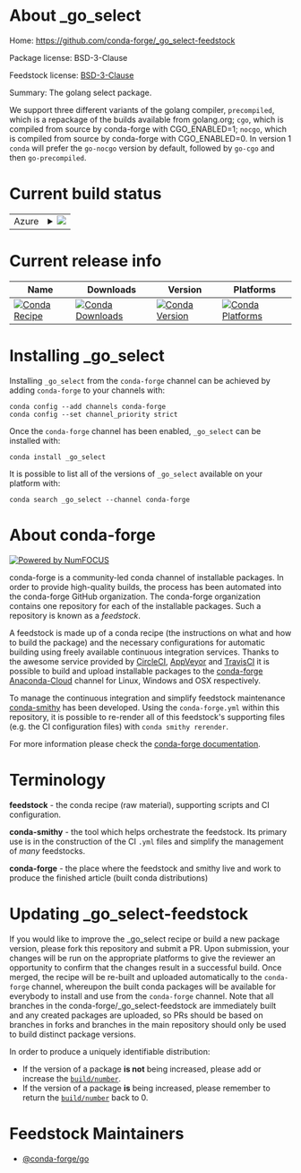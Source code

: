 About _go_select
================

Home: https://github.com/conda-forge/_go_select-feedstock

Package license: BSD-3-Clause

Feedstock license: [BSD-3-Clause](https://github.com/conda-forge/_go_select-feedstock/blob/master/LICENSE.txt)

Summary: The golang select package.

We support three different variants of the golang compiler,
`precompiled`, which is a repackage of the builds available from golang.org;
`cgo`, which is compiled from source by conda-forge with CGO_ENABLED=1;
`nocgo`, which is compiled from source by conda-forge with CGO_ENABLED=0.
In version 1 `conda` will prefer the `go-nocgo` version by default, followed
by `go-cgo` and then `go-precompiled`.


Current build status
====================


<table>
    
  <tr>
    <td>Azure</td>
    <td>
      <details>
        <summary>
          <a href="https://dev.azure.com/conda-forge/feedstock-builds/_build/latest?definitionId=7838&branchName=master">
            <img src="https://dev.azure.com/conda-forge/feedstock-builds/_apis/build/status/_go_select-feedstock?branchName=master">
          </a>
        </summary>
        <table>
          <thead><tr><th>Variant</th><th>Status</th></tr></thead>
          <tbody><tr>
              <td>linux_64_go_variant_strcgogo_variant_version2.3.0</td>
              <td>
                <a href="https://dev.azure.com/conda-forge/feedstock-builds/_build/latest?definitionId=7838&branchName=master">
                  <img src="https://dev.azure.com/conda-forge/feedstock-builds/_apis/build/status/_go_select-feedstock?branchName=master&jobName=linux&configuration=linux_64_go_variant_strcgogo_variant_version2.3.0" alt="variant">
                </a>
              </td>
            </tr><tr>
              <td>linux_64_go_variant_strnocgogo_variant_version2.2.0</td>
              <td>
                <a href="https://dev.azure.com/conda-forge/feedstock-builds/_build/latest?definitionId=7838&branchName=master">
                  <img src="https://dev.azure.com/conda-forge/feedstock-builds/_apis/build/status/_go_select-feedstock?branchName=master&jobName=linux&configuration=linux_64_go_variant_strnocgogo_variant_version2.2.0" alt="variant">
                </a>
              </td>
            </tr><tr>
              <td>linux_64_go_variant_strprecompiledgo_variant_version2.1.0</td>
              <td>
                <a href="https://dev.azure.com/conda-forge/feedstock-builds/_build/latest?definitionId=7838&branchName=master">
                  <img src="https://dev.azure.com/conda-forge/feedstock-builds/_apis/build/status/_go_select-feedstock?branchName=master&jobName=linux&configuration=linux_64_go_variant_strprecompiledgo_variant_version2.1.0" alt="variant">
                </a>
              </td>
            </tr><tr>
              <td>linux_aarch64_go_variant_strcgogo_variant_version2.3.0</td>
              <td>
                <a href="https://dev.azure.com/conda-forge/feedstock-builds/_build/latest?definitionId=7838&branchName=master">
                  <img src="https://dev.azure.com/conda-forge/feedstock-builds/_apis/build/status/_go_select-feedstock?branchName=master&jobName=linux&configuration=linux_aarch64_go_variant_strcgogo_variant_version2.3.0" alt="variant">
                </a>
              </td>
            </tr><tr>
              <td>linux_aarch64_go_variant_strnocgogo_variant_version2.2.0</td>
              <td>
                <a href="https://dev.azure.com/conda-forge/feedstock-builds/_build/latest?definitionId=7838&branchName=master">
                  <img src="https://dev.azure.com/conda-forge/feedstock-builds/_apis/build/status/_go_select-feedstock?branchName=master&jobName=linux&configuration=linux_aarch64_go_variant_strnocgogo_variant_version2.2.0" alt="variant">
                </a>
              </td>
            </tr><tr>
              <td>linux_aarch64_go_variant_strprecompiledgo_variant_version2.1.0</td>
              <td>
                <a href="https://dev.azure.com/conda-forge/feedstock-builds/_build/latest?definitionId=7838&branchName=master">
                  <img src="https://dev.azure.com/conda-forge/feedstock-builds/_apis/build/status/_go_select-feedstock?branchName=master&jobName=linux&configuration=linux_aarch64_go_variant_strprecompiledgo_variant_version2.1.0" alt="variant">
                </a>
              </td>
            </tr><tr>
              <td>linux_ppc64le_go_variant_strcgogo_variant_version2.3.0</td>
              <td>
                <a href="https://dev.azure.com/conda-forge/feedstock-builds/_build/latest?definitionId=7838&branchName=master">
                  <img src="https://dev.azure.com/conda-forge/feedstock-builds/_apis/build/status/_go_select-feedstock?branchName=master&jobName=linux&configuration=linux_ppc64le_go_variant_strcgogo_variant_version2.3.0" alt="variant">
                </a>
              </td>
            </tr><tr>
              <td>linux_ppc64le_go_variant_strnocgogo_variant_version2.2.0</td>
              <td>
                <a href="https://dev.azure.com/conda-forge/feedstock-builds/_build/latest?definitionId=7838&branchName=master">
                  <img src="https://dev.azure.com/conda-forge/feedstock-builds/_apis/build/status/_go_select-feedstock?branchName=master&jobName=linux&configuration=linux_ppc64le_go_variant_strnocgogo_variant_version2.2.0" alt="variant">
                </a>
              </td>
            </tr><tr>
              <td>linux_ppc64le_go_variant_strprecompiledgo_variant_version2.1.0</td>
              <td>
                <a href="https://dev.azure.com/conda-forge/feedstock-builds/_build/latest?definitionId=7838&branchName=master">
                  <img src="https://dev.azure.com/conda-forge/feedstock-builds/_apis/build/status/_go_select-feedstock?branchName=master&jobName=linux&configuration=linux_ppc64le_go_variant_strprecompiledgo_variant_version2.1.0" alt="variant">
                </a>
              </td>
            </tr><tr>
              <td>osx_64_go_variant_strcgogo_variant_version2.3.0</td>
              <td>
                <a href="https://dev.azure.com/conda-forge/feedstock-builds/_build/latest?definitionId=7838&branchName=master">
                  <img src="https://dev.azure.com/conda-forge/feedstock-builds/_apis/build/status/_go_select-feedstock?branchName=master&jobName=osx&configuration=osx_64_go_variant_strcgogo_variant_version2.3.0" alt="variant">
                </a>
              </td>
            </tr><tr>
              <td>osx_64_go_variant_strnocgogo_variant_version2.2.0</td>
              <td>
                <a href="https://dev.azure.com/conda-forge/feedstock-builds/_build/latest?definitionId=7838&branchName=master">
                  <img src="https://dev.azure.com/conda-forge/feedstock-builds/_apis/build/status/_go_select-feedstock?branchName=master&jobName=osx&configuration=osx_64_go_variant_strnocgogo_variant_version2.2.0" alt="variant">
                </a>
              </td>
            </tr><tr>
              <td>osx_64_go_variant_strprecompiledgo_variant_version2.1.0</td>
              <td>
                <a href="https://dev.azure.com/conda-forge/feedstock-builds/_build/latest?definitionId=7838&branchName=master">
                  <img src="https://dev.azure.com/conda-forge/feedstock-builds/_apis/build/status/_go_select-feedstock?branchName=master&jobName=osx&configuration=osx_64_go_variant_strprecompiledgo_variant_version2.1.0" alt="variant">
                </a>
              </td>
            </tr><tr>
              <td>osx_arm64_go_variant_strcgogo_variant_version2.3.0</td>
              <td>
                <a href="https://dev.azure.com/conda-forge/feedstock-builds/_build/latest?definitionId=7838&branchName=master">
                  <img src="https://dev.azure.com/conda-forge/feedstock-builds/_apis/build/status/_go_select-feedstock?branchName=master&jobName=osx&configuration=osx_arm64_go_variant_strcgogo_variant_version2.3.0" alt="variant">
                </a>
              </td>
            </tr><tr>
              <td>osx_arm64_go_variant_strnocgogo_variant_version2.2.0</td>
              <td>
                <a href="https://dev.azure.com/conda-forge/feedstock-builds/_build/latest?definitionId=7838&branchName=master">
                  <img src="https://dev.azure.com/conda-forge/feedstock-builds/_apis/build/status/_go_select-feedstock?branchName=master&jobName=osx&configuration=osx_arm64_go_variant_strnocgogo_variant_version2.2.0" alt="variant">
                </a>
              </td>
            </tr><tr>
              <td>osx_arm64_go_variant_strprecompiledgo_variant_version2.1.0</td>
              <td>
                <a href="https://dev.azure.com/conda-forge/feedstock-builds/_build/latest?definitionId=7838&branchName=master">
                  <img src="https://dev.azure.com/conda-forge/feedstock-builds/_apis/build/status/_go_select-feedstock?branchName=master&jobName=osx&configuration=osx_arm64_go_variant_strprecompiledgo_variant_version2.1.0" alt="variant">
                </a>
              </td>
            </tr><tr>
              <td>win_64_go_variant_strcgogo_variant_version2.3.0</td>
              <td>
                <a href="https://dev.azure.com/conda-forge/feedstock-builds/_build/latest?definitionId=7838&branchName=master">
                  <img src="https://dev.azure.com/conda-forge/feedstock-builds/_apis/build/status/_go_select-feedstock?branchName=master&jobName=win&configuration=win_64_go_variant_strcgogo_variant_version2.3.0" alt="variant">
                </a>
              </td>
            </tr><tr>
              <td>win_64_go_variant_strnocgogo_variant_version2.2.0</td>
              <td>
                <a href="https://dev.azure.com/conda-forge/feedstock-builds/_build/latest?definitionId=7838&branchName=master">
                  <img src="https://dev.azure.com/conda-forge/feedstock-builds/_apis/build/status/_go_select-feedstock?branchName=master&jobName=win&configuration=win_64_go_variant_strnocgogo_variant_version2.2.0" alt="variant">
                </a>
              </td>
            </tr><tr>
              <td>win_64_go_variant_strprecompiledgo_variant_version2.1.0</td>
              <td>
                <a href="https://dev.azure.com/conda-forge/feedstock-builds/_build/latest?definitionId=7838&branchName=master">
                  <img src="https://dev.azure.com/conda-forge/feedstock-builds/_apis/build/status/_go_select-feedstock?branchName=master&jobName=win&configuration=win_64_go_variant_strprecompiledgo_variant_version2.1.0" alt="variant">
                </a>
              </td>
            </tr>
          </tbody>
        </table>
      </details>
    </td>
  </tr>
</table>

Current release info
====================

| Name | Downloads | Version | Platforms |
| --- | --- | --- | --- |
| [![Conda Recipe](https://img.shields.io/badge/recipe-_go_select-green.svg)](https://anaconda.org/conda-forge/_go_select) | [![Conda Downloads](https://img.shields.io/conda/dn/conda-forge/_go_select.svg)](https://anaconda.org/conda-forge/_go_select) | [![Conda Version](https://img.shields.io/conda/vn/conda-forge/_go_select.svg)](https://anaconda.org/conda-forge/_go_select) | [![Conda Platforms](https://img.shields.io/conda/pn/conda-forge/_go_select.svg)](https://anaconda.org/conda-forge/_go_select) |

Installing _go_select
=====================

Installing `_go_select` from the `conda-forge` channel can be achieved by adding `conda-forge` to your channels with:

```
conda config --add channels conda-forge
conda config --set channel_priority strict
```

Once the `conda-forge` channel has been enabled, `_go_select` can be installed with:

```
conda install _go_select
```

It is possible to list all of the versions of `_go_select` available on your platform with:

```
conda search _go_select --channel conda-forge
```


About conda-forge
=================

[![Powered by NumFOCUS](https://img.shields.io/badge/powered%20by-NumFOCUS-orange.svg?style=flat&colorA=E1523D&colorB=007D8A)](http://numfocus.org)

conda-forge is a community-led conda channel of installable packages.
In order to provide high-quality builds, the process has been automated into the
conda-forge GitHub organization. The conda-forge organization contains one repository
for each of the installable packages. Such a repository is known as a *feedstock*.

A feedstock is made up of a conda recipe (the instructions on what and how to build
the package) and the necessary configurations for automatic building using freely
available continuous integration services. Thanks to the awesome service provided by
[CircleCI](https://circleci.com/), [AppVeyor](https://www.appveyor.com/)
and [TravisCI](https://travis-ci.com/) it is possible to build and upload installable
packages to the [conda-forge](https://anaconda.org/conda-forge)
[Anaconda-Cloud](https://anaconda.org/) channel for Linux, Windows and OSX respectively.

To manage the continuous integration and simplify feedstock maintenance
[conda-smithy](https://github.com/conda-forge/conda-smithy) has been developed.
Using the ``conda-forge.yml`` within this repository, it is possible to re-render all of
this feedstock's supporting files (e.g. the CI configuration files) with ``conda smithy rerender``.

For more information please check the [conda-forge documentation](https://conda-forge.org/docs/).

Terminology
===========

**feedstock** - the conda recipe (raw material), supporting scripts and CI configuration.

**conda-smithy** - the tool which helps orchestrate the feedstock.
                   Its primary use is in the construction of the CI ``.yml`` files
                   and simplify the management of *many* feedstocks.

**conda-forge** - the place where the feedstock and smithy live and work to
                  produce the finished article (built conda distributions)


Updating _go_select-feedstock
=============================

If you would like to improve the _go_select recipe or build a new
package version, please fork this repository and submit a PR. Upon submission,
your changes will be run on the appropriate platforms to give the reviewer an
opportunity to confirm that the changes result in a successful build. Once
merged, the recipe will be re-built and uploaded automatically to the
`conda-forge` channel, whereupon the built conda packages will be available for
everybody to install and use from the `conda-forge` channel.
Note that all branches in the conda-forge/_go_select-feedstock are
immediately built and any created packages are uploaded, so PRs should be based
on branches in forks and branches in the main repository should only be used to
build distinct package versions.

In order to produce a uniquely identifiable distribution:
 * If the version of a package **is not** being increased, please add or increase
   the [``build/number``](https://docs.conda.io/projects/conda-build/en/latest/resources/define-metadata.html#build-number-and-string).
 * If the version of a package **is** being increased, please remember to return
   the [``build/number``](https://docs.conda.io/projects/conda-build/en/latest/resources/define-metadata.html#build-number-and-string)
   back to 0.

Feedstock Maintainers
=====================

* [@conda-forge/go](https://github.com/conda-forge/go/)

